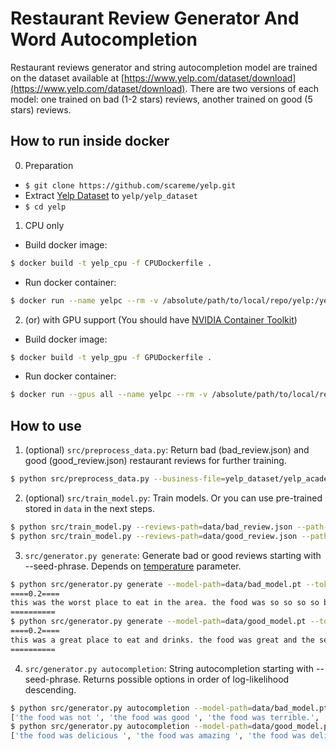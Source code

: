 Restaurant Review Generator And Word Autocompletion
======================================================
Restaurant reviews generator and string autocompletion model are trained on the dataset available at [https://www.yelp.com/dataset/download](https://www.yelp.com/dataset/download). There are two versions of each model: one trained on bad (1-2 stars) reviews, another trained on good
(5 stars) reviews.

How to run inside docker
------------------------
0. Preparation
- `$ git clone https://github.com/scareme/yelp.git`
- Extract [Yelp Dataset](https://www.yelp.com/dataset/download) to `yelp/yelp_dataset`
- `$ cd yelp`

1. CPU only
- Build docker image:
```bash
$ docker build -t yelp_cpu -f CPUDockerfile .
```
- Run docker container:
```bash
$ docker run --name yelpc --rm -v /absolute/path/to/local/repo/yelp:/yelp -i -t yelp_cpu bash
```

2. (or) with GPU support (You should have [NVIDIA Container Toolkit](https://docs.nvidia.com/datacenter/cloud-native/container-toolkit/install-guide.html#docker))
- Build docker image:
```bash
$ docker build -t yelp_gpu -f GPUDockerfile .
```
- Run docker container:
```bash
$ docker run --gpus all --name yelpc --rm -v /absolute/path/to/local/repo/yelp:/yelp -i -t yelp_gpu bash
```

How to use
----------

1. (optional) `src/preprocess_data.py`: Return bad (bad_review.json) and good (good_review.json) restaurant reviews for further training.
```bash
$ python src/preprocess_data.py --business-file=yelp_dataset/yelp_academic_dataset_business.json --reviews-file=yelp_dataset/yelp_academic_dataset_review.json --output-dir=data
```

2. (optional) `src/train_model.py`: Train models. Or you can use pre-trained stored in `data` in the next steps.
```bash
$ python src/train_model.py --reviews-path=data/bad_review.json --path-to-save-model=data/bad_model.pt --path-to-save-tokenizer=data/bad_tokenizer.dump
$ python src/train_model.py --reviews-path=data/good_review.json --path-to-save-model=data/good_model.pt --path-to-save-tokenizer=data/good_tokenizer.dump
```

3. `src/generator.py generate`: Generate bad or good reviews starting with --seed-phrase. Depends on [temperature](https://cs.stackexchange.com/questions/79241/what-is-temperature-in-lstm-and-neural-networks-generally) parameter.
```bash
$ python src/generator.py generate --model-path=data/bad_model.pt --tokenizer-path=data/bad_tokenizer.dump --seed-phrase="this was "
====0.2====
this was the worst place to eat in the area. the food was so so so so bad i was not impressed with the food. the chicken was dry and the chicken was not fresh. the sauce was so so. waiter was nice but the food was not good.
==========
$ python src/generator.py generate --model-path=data/good_model.pt --tokenizer-path=data/good_tokenizer.dump --seed-phrase="this was "
====0.2====
this was a great place to eat and drinks. the food was great and the service was excellent. we will definitely be back.
==========
```

4. `src/generator.py autocompletion`: String autocompletion starting with --seed-phrase. Returns possible options in order of log-likelihood descending.
```bash
$ python src/generator.py autocompletion --model-path=data/bad_model.pt --tokenizer-path=data/bad_tokenizer.dump --seed-phrase="the food was " --beam-size=5
['the food was not ', 'the food was good ', 'the food was terrible.', 'the food was good,', 'the food was terrible ']
$ python src/generator.py autocompletion --model-path=data/good_model.pt --tokenizer-path=data/good_tokenizer.dump --seed-phrase="the food was "--beam-size=5
['the food was delicious ', 'the food was amazing ', 'the food was delicious.', 'the food was amazing!', 'the food was excellent ']
```
